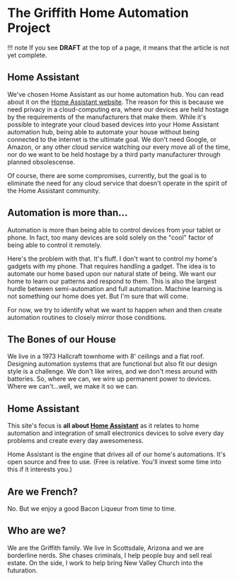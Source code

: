 # The Griffith Home Automation Project

!!! note
    If you see **DRAFT** at the top of a page, it means that the article is not yet complete.  

## Home Assistant
We've chosen Home Assistant as our home automation hub.  You can read about it on the [Home Assistant website](https://home-assistant.io).  The reason for this is because we need privacy in a cloud-computing era, where our devices are held hostage by the requirements of the manufacturers that make them.  While it's possible to integrate your cloud based devices into your Home Assistant automation hub, being able to automate your house without being connected to the internet is the ultimate goal.  We don't need Google, or Amazon, or any other cloud service watching our every move all of the time, nor do we want to be held hostage by a third party manufacturer through planned obsolescense.

Of course, there are some compromises, currently, but the goal is to eliminate the need for any cloud service that doesn't operate in the spirit of the Home Assistant community.

## Automation is more than...
Automation is more than being able to control devices from your tablet or phone.  In fact, too many devices are sold solely on the "cool" factor of being able to control it remotely.

Here's the problem with that.  It's fluff.  I don't want to control my home's gadgets with my phone.  That requires handling a gadget.  The idea is to automate our home based upon our natural state of being. We want our home to learn our patterns and respond to them.  This is also the largest hurdle between semi-automation and full automation.  Machine learning is not something our home does yet.  But I'm sure that will come.

For now, we try to identify what we want to happen _when_ and then create automation routines to closely mirror those conditions.

## The Bones of our House
We live in a 1973 Hallcraft townhome with 8' ceilings and a flat roof.  Designing automation systems that are functional but also fit our design style is a challenge.  We don't like wires, and we don't mess around with batteries.  So, where we can, we wire up permanent power to devices.  Where we can't...well, we make it so we can.

## Home Assistant

This site's focus is **all about [Home Assistant](https://home-assistant.io)** as it relates to home automation and integration of small electronics devices to solve every day problems and create every day awesomeness.

Home Assistant is the engine that drives all of our home's automations.  It's open source and free to use.  (Free is relative.  You'll invest some time into this if it interests you.)

## Are we French?

No.  But we enjoy a good Bacon Liqueur from time to time.

## Who are we?

We are the Griffith family. We live in Scottsdale, Arizona and we are borderline nerds.  She chases criminals, I help people buy and sell real estate.  On the side, I work to help bring New Valley Church into the futuration.  